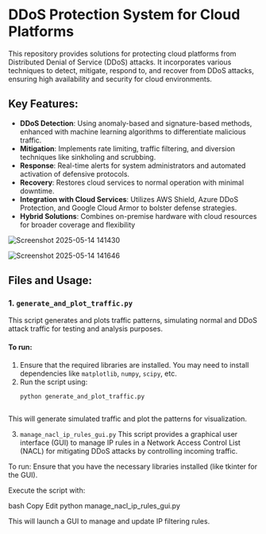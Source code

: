 # DDoS Protection System for Cloud Platforms

This repository provides solutions for protecting cloud platforms from Distributed Denial of Service (DDoS) attacks. It incorporates various techniques to detect, mitigate, respond to, and recover from DDoS attacks, ensuring high availability and security for cloud environments.

## Key Features:
- **DDoS Detection**: Using anomaly-based and signature-based methods, enhanced with machine learning algorithms to differentiate malicious traffic.
- **Mitigation**: Implements rate limiting, traffic filtering, and diversion techniques like sinkholing and scrubbing.
- **Response**: Real-time alerts for system administrators and automated activation of defensive protocols.
- **Recovery**: Restores cloud services to normal operation with minimal downtime.
- **Integration with Cloud Services**: Utilizes AWS Shield, Azure DDoS Protection, and Google Cloud Armor to bolster defense strategies.
- **Hybrid Solutions**: Combines on-premise hardware with cloud resources for broader coverage and flexibility

![Screenshot 2025-05-14 141430](https://github.com/user-attachments/assets/d45f02a9-ffbe-401b-be5b-c9211cec546f)

![Screenshot 2025-05-14 141646](https://github.com/user-attachments/assets/42422820-9536-49d2-90a7-95e7fd0f3ff8)

## Files and Usage:

### 1. `generate_and_plot_traffic.py`
This script generates and plots traffic patterns, simulating normal and DDoS attack traffic for testing and analysis purposes.

#### To run:
1. Ensure that the required libraries are installed. You may need to install dependencies like `matplotlib`, `numpy`, `scipy`, etc.
2. Run the script using:
   ```bash
   python generate_and_plot_traffic.py
 
This will generate simulated traffic and plot the patterns for visualization.

3. `manage_nacl_ip_rules_gui.py`
This script provides a graphical user interface (GUI) to manage IP rules in a Network Access Control List (NACL) for mitigating DDoS attacks by controlling incoming traffic.

To run:
Ensure that you have the necessary libraries installed (like tkinter for the GUI).

Execute the script with:

bash
Copy
Edit
python manage_nacl_ip_rules_gui.py

This will launch a GUI to manage and update IP filtering rules.
